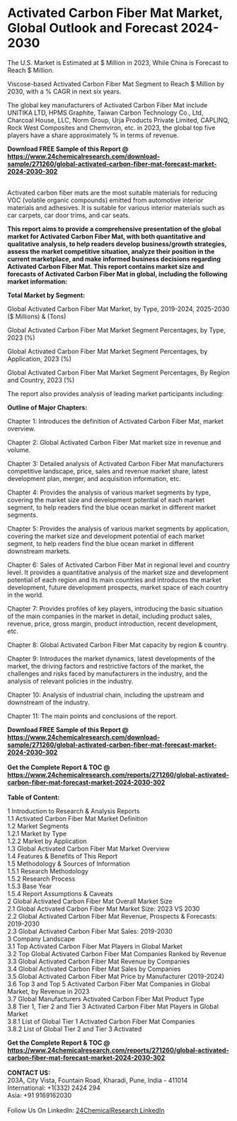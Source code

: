 <h1>Activated Carbon Fiber Mat Market, Global Outlook and Forecast 2024-2030</h1><p>
The U.S. Market is Estimated at $ Million in 2023, While China is Forecast to Reach $ Million.</p><p>
Viscose-based Activated Carbon Fiber Mat Segment to Reach $ Million by 2030, with a % CAGR in next six years.</p><p>
The global key manufacturers of Activated Carbon Fiber Mat include UNITIKA LTD, HPMS Graphite, Taiwan Carbon Technology Co., Ltd, Charcoal House, LLC, Norm Group, Urja Products Private Limited, CAPLINQ, Rock West Composites and Chemviron, etc. in 2023, the global top five players have a share approximately % in terms of revenue.</p><div><b>Download FREE Sample of this Report @ 
            <a href="https://www.24chemicalresearch.com/download-sample/271260/global-activated-carbon-fiber-mat-forecast-market-2024-2030-302">
            https://www.24chemicalresearch.com/download-sample/271260/global-activated-carbon-fiber-mat-forecast-market-2024-2030-302</a></b></div><br><p>
Activated carbon fiber mats are the most suitable materials for reducing VOC (volatile organic compounds) emitted from automotive interior materials and adhesives. It is suitable for various interior materials such as car carpets, car door trims, and car seats.</p><p>
<strong>This report aims to provide a comprehensive presentation of the global market for Activated Carbon Fiber Mat, with both quantitative and qualitative analysis, to help readers develop business/growth strategies, assess the market competitive situation, analyze their position in the current marketplace, and make informed business decisions regarding Activated Carbon Fiber Mat. This report contains market size and forecasts of Activated Carbon Fiber Mat in global, including the following market information:</strong>
</p><p>
<strong>Total Market by Segment:</strong></p><p>
Global Activated Carbon Fiber Mat Market, by Type, 2019-2024, 2025-2030 ($ Millions) &amp; (Tons)</p><p>
Global Activated Carbon Fiber Mat Market Segment Percentages, by Type, 2023 (%)</p><p>
</p><p>
Global Activated Carbon Fiber Mat Market Segment Percentages, by Application, 2023 (%)</p><p>
</p><p>
Global Activated Carbon Fiber Mat Market Segment Percentages, By Region and Country, 2023 (%)</p><p>
</p><p>
The report also provides analysis of leading market participants including:</p><p>
</p><p>
</p><p>
</p><p><strong>Outline of Major Chapters:</strong></p><p>
</p><p>Chapter 1: Introduces the definition of Activated Carbon Fiber Mat, market overview.</p><p>
Chapter 2: Global Activated Carbon Fiber Mat market size in revenue and volume.</p><p>
Chapter 3: Detailed analysis of Activated Carbon Fiber Mat manufacturers competitive landscape, price, sales and revenue market share, latest development plan, merger, and acquisition information, etc.</p><p>
Chapter 4: Provides the analysis of various market segments by type, covering the market size and development potential of each market segment, to help readers find the blue ocean market in different market segments.</p><p>
Chapter 5: Provides the analysis of various market segments by application, covering the market size and development potential of each market segment, to help readers find the blue ocean market in different downstream markets.</p><p>
Chapter 6: Sales of Activated Carbon Fiber Mat in regional level and country level. It provides a quantitative analysis of the market size and development potential of each region and its main countries and introduces the market development, future development prospects, market space of each country in the world.</p><p>
Chapter 7: Provides profiles of key players, introducing the basic situation of the main companies in the market in detail, including product sales, revenue, price, gross margin, product introduction, recent development, etc.</p><p>
Chapter 8: Global Activated Carbon Fiber Mat capacity by region &amp; country.</p><p>
Chapter 9: Introduces the market dynamics, latest developments of the market, the driving factors and restrictive factors of the market, the challenges and risks faced by manufacturers in the industry, and the analysis of relevant policies in the industry.</p><p>
Chapter 10: Analysis of industrial chain, including the upstream and downstream of the industry.</p><p>
Chapter 11: The main points and conclusions of the report.</p><div><b>Download FREE Sample of this Report @ 
            <a href="https://www.24chemicalresearch.com/download-sample/271260/global-activated-carbon-fiber-mat-forecast-market-2024-2030-302">
            https://www.24chemicalresearch.com/download-sample/271260/global-activated-carbon-fiber-mat-forecast-market-2024-2030-302</a></b></div><br><div><b>Get the Complete Report & TOC @ 
            <a href="https://www.24chemicalresearch.com/reports/271260/global-activated-carbon-fiber-mat-forecast-market-2024-2030-302">
            https://www.24chemicalresearch.com/reports/271260/global-activated-carbon-fiber-mat-forecast-market-2024-2030-302</a></b></div><br>
            <b>Table of Content:</b><p>1 Introduction to Research & Analysis Reports<br />
    1.1 Activated Carbon Fiber Mat Market Definition<br />
    1.2 Market Segments<br />
        1.2.1 Market by Type<br />
        1.2.2 Market by Application<br />
    1.3 Global Activated Carbon Fiber Mat Market Overview<br />
    1.4 Features & Benefits of This Report<br />
    1.5 Methodology & Sources of Information<br />
        1.5.1 Research Methodology<br />
        1.5.2 Research Process<br />
        1.5.3 Base Year<br />
        1.5.4 Report Assumptions & Caveats<br />
2 Global Activated Carbon Fiber Mat Overall Market Size<br />
    2.1 Global Activated Carbon Fiber Mat Market Size: 2023 VS 2030<br />
    2.2 Global Activated Carbon Fiber Mat Revenue, Prospects & Forecasts: 2019-2030<br />
    2.3 Global Activated Carbon Fiber Mat Sales: 2019-2030<br />
3 Company Landscape<br />
    3.1 Top Activated Carbon Fiber Mat Players in Global Market<br />
    3.2 Top Global Activated Carbon Fiber Mat Companies Ranked by Revenue<br />
    3.3 Global Activated Carbon Fiber Mat Revenue by Companies<br />
    3.4 Global Activated Carbon Fiber Mat Sales by Companies<br />
    3.5 Global Activated Carbon Fiber Mat Price by Manufacturer (2019-2024)<br />
    3.6 Top 3 and Top 5 Activated Carbon Fiber Mat Companies in Global Market, by Revenue in 2023<br />
    3.7 Global Manufacturers Activated Carbon Fiber Mat Product Type<br />
    3.8 Tier 1, Tier 2 and Tier 3 Activated Carbon Fiber Mat Players in Global Market<br />
        3.8.1 List of Global Tier 1 Activated Carbon Fiber Mat Companies<br />
        3.8.2 List of Global Tier 2 and Tier 3 Activated</p><div><b>Get the Complete Report & TOC @ 
            <a href="https://www.24chemicalresearch.com/reports/271260/global-activated-carbon-fiber-mat-forecast-market-2024-2030-302">
            https://www.24chemicalresearch.com/reports/271260/global-activated-carbon-fiber-mat-forecast-market-2024-2030-302</a></b></div><br><b>CONTACT US:</b><br>
            203A, City Vista, Fountain Road, Kharadi, Pune, India - 411014<br>
            International: +1(332) 2424 294<br>
            Asia: +91 9169162030 <br><br>
            Follow Us On LinkedIn: <a href="https://www.linkedin.com/company/24chemicalresearch/">24ChemicalResearch LinkedIn</a>